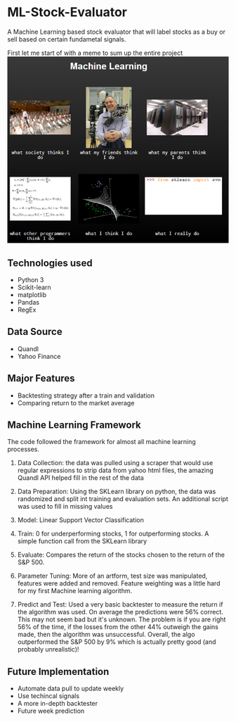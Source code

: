 # ML-Stock-Evaluator
A Machine Learning based stock evaluator that will label stocks as a buy or sell based on certain fundametal signals.

First let me start of with a meme to sum up the entire project
![alt text](https://github.com/aaronalmeida/ML-Stock-Evaluator/blob/master/machineLearning.png)


## Technologies used
- Python 3
- Scikit-learn
- matplotlib
- Pandas
- RegEx

## Data Source
- Quandl
- Yahoo Finance

## Major Features
- Backtesting strategy after a train and validation 
- Comparing return to the market average

## Machine Learning Framework

The code followed the framework for almost all machine learning processes. 
1. Data Collection: the data was pulled using a scraper that would use regular expressions to strip data from yahoo html files, the amazing Quandl API helped fill in the rest of the data

2. Data Preparation: Using the SKLearn library on python, the data was randomized and split int training and evaluation sets. An additional script was used to fill in missing values

3. Model: Linear Support Vector Classification

4. Train: 0 for underperforming stocks, 1 for outperforming stocks. A simple function call from the SKLearn library 

5. Evaluate: Compares the return of the stocks chosen to the return of the S&P 500.

6. Parameter Tuning: More of an artform, test size was manipulated, features were added and removed. Feature weighting was a little hard for my first Machine learning algorithm.

7. Predict and Test: Used a very basic backtester to measure the return if the algorithm was used. On average the predictions were 56% correct. This may not seem bad but it's unknown. The problem is if you are right 56% of the time, if the losses from the other 44% outweigh the gains made, then the algorithm was unsuccessful. Overall, the algo outperformed the S&P 500 by 9% which is actually pretty good (and probably unrealistic)!


## Future Implementation 
- Automate data pull to update weekly 
- Use techincal signals 
- A more in-depth backtester 
- Future week prediction 
